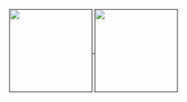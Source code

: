 <a href="">
  <img height=150 align="center" src="https://github-readme-stats.vercel.app/api/top-langs/?username=03milosevicN&layout=compact&theme=transparent&hide_progress=true&hide=scss,css,hack" />
</a>
<a href=""> 
  <img height=150 align="center" src="https://github-readme-stats.vercel.app/api?username=03milosevicN&show_icons=true&theme=transparent&hide_progress=true" />
</a>

